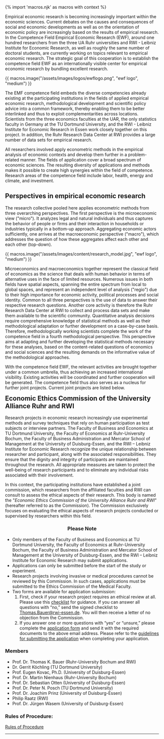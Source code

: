 {% import 'macros.njk' as macros with context %}

Empirical economic research is becoming increasingly important within the economic sciences. Current debates on the causes and consequences of social and economic developments as well as on the orientation of economic policy are increasingly based on the results of empirical research. In the Competence Field Empirical Economic Research (EWF), around one hundred researchers from the three UA Ruhr universities and RWI - Leibniz Institute for Economic Research, as well as roughly the same number of doctoral students, are currently working on topics relevant to empirical economic research. The strategic goal of this cooperation is to establish the competence field EWF as an internationally visible center for empirical economic research by bundling excellent research.

{{ macros.image("/assets/images/logos/ewflogo.png", "ewf logo", "medium") }}

The EMF competence field embeds the diverse competencies already existing at the participating institutions in the fields of applied empirical economic research, methodological development and scientific policy advice into a common framework, thereby enabling them to be better interlinked and thus to exploit complementarities across locations. Scientists from the three economics faculties at the UAR, the only statistics faculty in Germany at the TU Dortmund University, and the RWI - Leibniz Institute for Economic Research in Essen work closely together on this project. In addition, the Ruhr Research Data Center at RWI provides a large number of data sets for empirical research.

All researchers involved apply econometric methods in the empirical analysis of economic contexts and develop them further in a problem-related manner. The fields of application cover a broad spectrum of economic sciences. The resulting diversity of applications and methods makes it possible to create high synergies within the field of competence. Research areas of the competence field include labor, health, energy and climate, and investment.

## Perspectives in empirical economic research
The research collective pooled here applies econometric methods from three overarching perspectives. The first perspective is the microeconomic view ("micro"). It analyzes legal and natural individuals and thus captures the behavior of people or firms and their interaction in households or industries typically in a bottom-up approach. Aggregating economic actors sufficiently, one arrives at the macroeconomic perspective ("macro"), which addresses the question of how these aggregates affect each other and each other (top-down).

{{ macros.image("/assets/images/content/research_model.jpg", "ewf logo", "medium") }}

Microeconomics and macroeconomics together represent the classical field of economics as the science that deals with human behavior in terms of alternative uses in the face of limited resources. Numerous issues in both fields have spatial aspects, spanning the entire spectrum from local to global spaces, and represent an independent level of analysis ("regio") due to their high importance for economic activity, political processes and social identity.
Common to all three perspectives is the use of data to answer their respective research questions. Another core activity is therefore the Ruhr Research Data Center at RWI to collect and process data sets and make them available to the scientific community. Quantitative analysis decisions require comprehensive knowledge of statistical methods as well as their methodological adaptation or further development on a case-by-case basis. Therefore, methodologically working scientists complete the work of the competence field in a fourth methodological perspective. This perspective aims at adapting and further developing the statistical methods necessary for these analyses, based on the content-related questions of economics and social sciences and the resulting demands on the informative value of the methodological approaches.

With the competence field EWF, the relevant activities are brought together under a common umbrella, thus achieving an increased international visibility. Existing activities will be coordinated and further cooperation will be generated. The competence field thus also serves as a nucleus for further joint projects. Current joint projects are listed below.

<h2 id="Ethics_Commission" style="padding-top: 110px; margin-top: -110px;">Economic Ethics Commission of the University Alliance Ruhr and RWI </h3>

Research projects in economic research increasingly use experimental methods and survey techniques that rely on human participation as test subjects or interview partners. The Faculty of Business and Economics at TU Dortmund University, the Faculty of Economics at Ruhr-University Bochum, the Faculty of Business Administration and Mercator School of Management at the University of Duisburg-Essen, and the RWI – Leibniz Institute for Economic Research recognize the unique relationship between researcher and participant, along with the associated responsibilities. They ensure that the dignity and integrity of participants are maintained throughout the research. All appropriate measures are taken to protect the well-being of research participants and to eliminate any individual risks associated with their involvement.

In this context, the participating institutions have established a joint commission, which researchers from the affiliated faculties and RWI can consult to assess the ethical aspects of their research. This body is named the "_Economic Ethics Commission of the University Alliance Ruhr and RWI_" (hereafter referred to as the Commission). The Commission exclusively focuses on evaluating the ethical aspects of research projects conducted or supervised by researchers within this field.

<h3 style="text-align: center;">Please Note</h3>

- Only members of the Faculty of Business and Economics at TU Dortmund University, the Faculty of Economics at Ruhr-University Bochum, the Faculty of Business Administration and Mercator School of Management at the University of Duisburg-Essen, and the RWI – Leibniz Institute for Economic Research may submit applications.
- Applications can only be submitted before the start of the study or experiment.
- Research projects involving invasive or medical procedures cannot be reviewed by this Commission. In such cases, applications must be submitted to the Ethics Commission of the Medical Faculty.
- Two forms are available for application submission:
  1. First, check if your research project requires an ethical review at all. Please use this [checklist](/assets/documents/Checklist_for_Exempt_Status_en.pdf) for guidance. If you can answer all questions with “no,” send the signed checklist to [Thomas.Bauer@rwi-essen.de](mailto:Thomas.Bauer@rwi-essen.de). You will then receive a letter of no objection from the Commission.
  2. If you answer one or more questions with “yes” or “unsure,” please complete the [application form](/assets/documents/Antragsformular_en.pdf) and send it with the required documents to the above email address. Please refer to the [guidelines for submitting the application](/assets/documents/Hinweise_zur_Antragstellung_en.pdf) when completing your application.


### Members 

- Prof. Dr. Thomas K. Bauer (Ruhr-University Bochum and RWI)
- Dr. Gerrit Köchling (TU Dortmund University)
- Prof. Eugen Kovac, Ph.D. (University of Duisburg-Essen)
- Prof. Dr. Martin Nienhaus (Ruhr-University Bochum)
- Prof. Dr. Sebastian Otten (University of Duisburg-Essen)
- Prof. Dr. Peter N. Posch (TU Dortmund University)
- Prof. Dr. Joachim Prinz (University of Duisburg-Essen)
- Philip Raatz (RWI)
- Prof. Dr. Jürgen Wasem (University of Duisburg-Essen)

### Rules of Procedure: 
[Rules of Procedure](/assets/documents/20240306_Geschaeftsordnung_Ethikkommission_UAR.pdf)

***